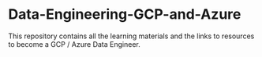 # Data-Engineering-GCP-and-Azure
This repository contains all the learning materials and the links to resources to become a GCP / Azure Data Engineer.
